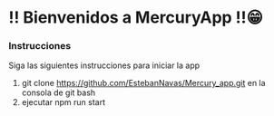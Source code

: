 # !! Bienvenidos a MercuryApp !!😁

### Instrucciones
Siga las siguientes instrucciones para iniciar la app
1. git clone https://github.com/EstebanNavas/Mercury_app.git en la consola de git bash
3. ejecutar npm run start